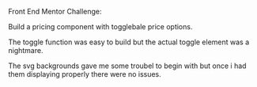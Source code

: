 Front End Mentor Challenge:


Build a pricing component with togglebale price options.

The toggle function was easy to build but the actual toggle element was a nightmare.

The svg backgrounds gave me some troubel to begin with but once i had them displaying properly there were no issues.

